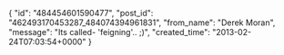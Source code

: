  {
   "id": "484454601590477",
   "post_id": "462493170453287_484074394961831",
   "from_name": "Derek Moran",
   "message": "Its called- 'feigning'.. ;)",
   "created_time": "2013-02-24T07:03:54+0000"
 }
